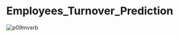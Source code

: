 # Employees_Turnover_Prediction
![p09mvsrb](https://user-images.githubusercontent.com/107571666/179221491-2199dd94-f5ed-445c-8561-d42fbe43ccd4.jpg)

